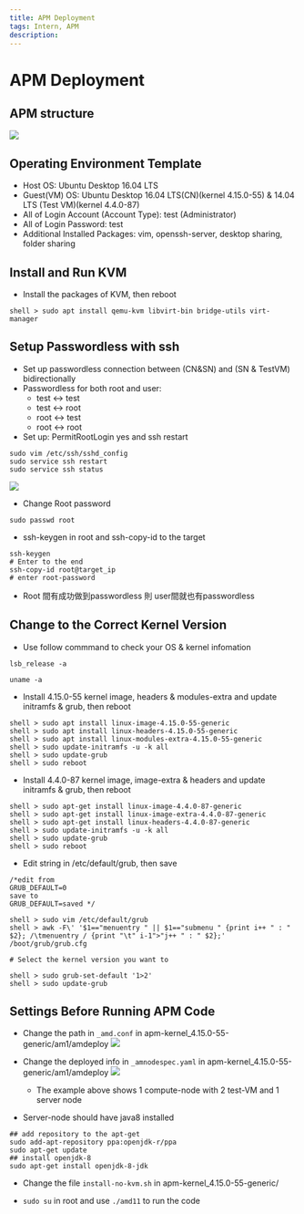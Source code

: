```yaml
---
title: APM Deployment
tags: Intern, APM
description:
---
```



# APM Deployment
## APM structure
![](https://i.imgur.com/JUzdwU5.jpg)

## Operating Environment Template
- Host OS: Ubuntu Desktop 16.04 LTS
- Guest(VM) OS: Ubuntu Desktop 16.04 LTS(CN)(kernel 4.15.0-55) & 14.04 LTS (Test VM)(kernel 4.4.0-87)
- All of Login Account (Account Type): test (Administrator)
- All of Login Password: test
- Additional Installed Packages: vim, openssh-server, desktop sharing, folder sharing

## Install and Run KVM
- Install the packages of KVM, then reboot
```
shell > sudo apt install qemu-kvm libvirt-bin bridge-utils virt-manager
```

## Setup Passwordless with ssh
- Set up passwordless connection between (CN&SN) and (SN & TestVM) bidirectionally
- Passwordless for both root and user:
    - test <-> test
    - test <-> root
    - root <-> test
    - root <-> root
- Set up: PermitRootLogin yes and ssh restart
```
sudo vim /etc/ssh/sshd_config
sudo service ssh restart
sudo service ssh status
```
![](https://i.imgur.com/4B0dki4.png)

- Change Root password 
```
sudo passwd root
``` 
- ssh-keygen in root and ssh-copy-id to the target
```
ssh-keygen
# Enter to the end
ssh-copy-id root@target_ip
# enter root-password
```
- Root 間有成功做到passwordless 則 user間就也有passwordless

## Change to the Correct Kernel Version
- Use follow commmand to check your OS & kernel infomation
```
lsb_release -a

uname -a
```
- Install 4.15.0-55 kernel image, headers & modules-extra and update initramfs & grub, then reboot
```
shell > sudo apt install linux-image-4.15.0-55-generic
shell > sudo apt install linux-headers-4.15.0-55-generic
shell > sudo apt install linux-modules-extra-4.15.0-55-generic
shell > sudo update-initramfs -u -k all
shell > sudo update-grub
shell > sudo reboot
```
- Install 4.4.0-87 kernel image, image-extra & headers and update initramfs & grub, then reboot
```
shell > sudo apt-get install linux-image-4.4.0-87-generic
shell > sudo apt-get install linux-image-extra-4.4.0-87-generic
shell > sudo apt-get install linux-headers-4.4.0-87-generic
shell > sudo update-initramfs -u -k all
shell > sudo update-grub
shell > sudo reboot
```

- Edit string in /etc/default/grub, then save
```
/*edit from
GRUB_DEFAULT=0
save to
GRUB_DEFAULT=saved */

shell > sudo vim /etc/default/grub
shell > awk -F\' '$1=="menuentry " || $1=="submenu " {print i++ " : " $2}; /\tmenuentry / {print "\t" i-1">"j++ " : " $2};' /boot/grub/grub.cfg

# Select the kernel version you want to 

shell > sudo grub-set-default '1>2'
shell > sudo update-grub
```

## Settings Before Running APM Code
- Change the path in `_amd.conf` in apm-kernel_4.15.0-55-generic/am1/amdeploy
![](https://i.imgur.com/L8BZebC.png)

- Change the deployed info in `_amnodespec.yaml` in apm-kernel_4.15.0-55-generic/am1/amdeploy
![](https://i.imgur.com/Y576D14.png)
    - The example above shows 1 compute-node with 2 test-VM and 1 server node
    
- Server-node should have java8 installed
```
## add repository to the apt-get
sudo add-apt-repository ppa:openjdk-r/ppa
sudo apt-get update
## install openjdk-8
sudo apt-get install openjdk-8-jdk
```
- Change the file `install-no-kvm.sh` in apm-kernel_4.15.0-55-generic/

- `sudo su` in root and  use `./amd11` to run the code 